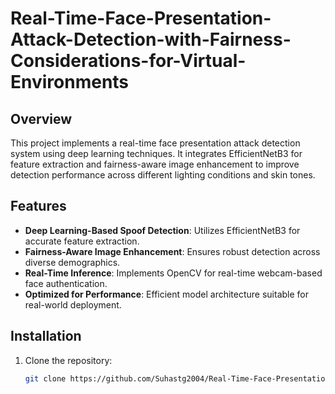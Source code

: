 # Real-Time-Face-Presentation-Attack-Detection-with-Fairness-Considerations-for-Virtual-Environments

## Overview  
This project implements a real-time face presentation attack detection system using deep learning techniques. It integrates EfficientNetB3 for feature extraction and fairness-aware image enhancement to improve detection performance across different lighting conditions and skin tones.  

## Features  
- **Deep Learning-Based Spoof Detection**: Utilizes EfficientNetB3 for accurate feature extraction.  
- **Fairness-Aware Image Enhancement**: Ensures robust detection across diverse demographics.  
- **Real-Time Inference**: Implements OpenCV for real-time webcam-based face authentication.  
- **Optimized for Performance**: Efficient model architecture suitable for real-world deployment.  

## Installation  
1. Clone the repository:  
   ```bash
   git clone https://github.com/Suhastg2004/Real-Time-Face-Presentation-Attack-Detection-with-Fairness-Considerations-for-Virtual-Environments
